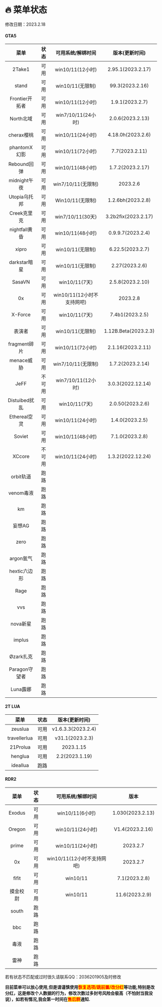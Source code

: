 # 🔥 菜单状态

修改日期：2023.2.18

<!-- tabs:start -->

#### **GTA5**

|     菜单    | 状态 |  可用系统/解绑时间 |  版本(更新时间)|
| :---------: |:---:|:-----------------:|:-------------:|
|    2Take1   |可用| win10/11(12小时)| 2.95.1(2023.2.17)|
|     stand   |可用| win10/11(无限制)| 99.3(2023.2.16) |
|Frontier开拓者|可用| win10/11(12小时)|1.9.1(2023.2.7)|
|  North北域   |可用|win7/10/11(24小时)|2.0.6(2023.2.13)|
|  cherax樱桃  |可用| win10/11(24小时)| 4.18.0h(2023.2.6)|
| phantomX幻影 |可用| win10/11(72小时)|7.7(2023.2.11)|
|  Rebound回弹 |可用| win10/11(48小时)| 1.7.2(2023.2.17)|
| midnight午夜 |可用| win7/10/11(无限制)|  2023.2.6  |
| Utopia乌托邦 |可用| Win10/11(无限制)|1.2.6bh(2023.2.8)|
|  Creek克里克 |可用|  win7/10/11(30天)|3.2b2fix(2023.2.17)|
|nightfall黄昏 |可用| win10/11(48小时)|0.9.9.7(2023.2.4)|
|    xipro    |可用| win10/11(无限制)|6.22.5(2023.2.7)  |
|darkstar暗星 |可用| win10/11(无限制)| 2.27(2023.2.6)  |
|  SasaVN     |可用|  win10/11(7天) |2.5.8(2023.2.10) |
|    0x       |可用|win10/11(12小时不支持网吧)| 2023.2.8|
|  X-Force    |可用|  win10/11(7天) | 7.4b1(2023.2.5)  |
|    表演者   |可用|  win10/11(无限制)|1.12B.Beta(2023.2.3)|
|fragment碎片 |可用| win10/11(72小时) |2.1.16(2023.2.11)|
|  menace威胁 |可用|win7/10/11(无限制) | 1.7.2(2023.2.14)|
|     JeFF   |不可用|win7/10/11(12小时) |3.0.3(2022.12.14)|
|Distuibed扰乱|可用| win10/11(7天)  | 2.0.50(2023.2.6) |
|Ethereal空灵 |可用|win10/11(24小时) | 1.4.0(2023.2.5) |
|   Soviet    |可用| win10/11(48小时)|7.1.0(2023.2.8)|
|   XCcore    |不可用|win10/11(24小时) | 1.3.2(2022.12.24)|
|  orbit轨道  |  跑路|||
|  venom毒液  |  跑路|||
|    km      |  跑路|||
|   妄想AG    | 跑路|||
|   zero     |  跑路|||
| argon氩气  |  跑路|||
|hextic六边形 |  跑路|||
|   Rage     |  跑路|||
|    vvs     |  跑路|||
| nova新星   |  跑路|||
|  implus    |  跑路|||
| Øzark扎克  |  跑路|||
|Paragon守望者|  跑路|||
|  Luna露娜  |  跑路|||

#### **2T LUA**


|     菜单    | 状态  |  版本(更新时间)  |
| :---------: |:---:|:----------------:|
|    zeuslua  | 可用|v1.6.3.3(2023.2.4)|
| travellerlua| 可用|   v31.1(2023.2.3)|
|   21Prolua  | 可用|      2023.1.15   |
|    henglua  | 可用|  2.2(2023.1.19)  |
|   ideallua  | 跑路|                  |

#### **RDR2**

|  菜单 |状态|可用系统/解绑时间|        版本    |
| :----:|:-:|:--------------:| :------------:|
| Exodus|可用|win10/11(6小时)| 1.030(2023.2.13)|
|Oregon |可用|win10/11(24小时)|V1.4(2023.2.16)|
| prime |可用|win10/11(24小时)|    2023.2.7   |
|  0x   |可用|win10/11(12小时不支持网吧)|2023.2.7|
| fifit |可用|  win10/11  |   7.1(2023.2.8) |
|摸金校尉|可用|  win10/11  | 11.6(2023.2.9)|
|  south | 跑路 |||
|   bbc  | 跑路 |||
|   毒液  |跑路 |||
|   雷神  |跑路 |||

<!-- tabs:end -->

若有状态不匹配或过时很久请联系QQ：2036201905及时修改

**目前菜单可以放心使用,但是请谨慎使用**<mark style="color:red;">**恢复选项/跳前置/改分红**</mark>**等功能,特别是改分红，这是修改个人数据的行为，修改次数过多封号风险会极高（不怕封当我没说），如若有情况,我会第一时间在**<mark style="color:red;">**售后群**</mark>**通知.**
